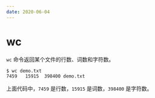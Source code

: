 ```yaml
---
date: 2020-06-04
---
```


# wc

`wc` 命令返回某个文件的行数、词数和字符数。

```bash
$ wc demo.txt
7459   15915  398400 demo.txt
```

上面代码中，`7459` 是行数，`15915` 是词数，`398400` 是字符数。
